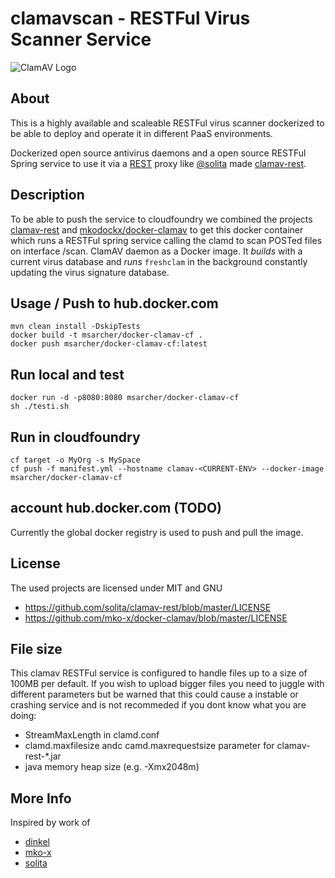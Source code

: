 # clamavscan - RESTFul Virus Scanner Service

![ClamAV Logo](http://www.clamav.net/assets/clamav-trademark.png)

## About
This is a highly available and scaleable RESTFul virus scanner dockerized to be able to deploy and operate it in different PaaS environments. 

Dockerized open source antivirus daemons and a open source RESTFul Spring service to use it via a [REST](https://en.wikipedia.org/wiki/Representational_state_transfer) proxy like [@solita](https://github.com/solita) made [clamav-rest](https://github.com/solita/clamav-rest).

## Description
To be able to push the service to cloudfoundry we combined the projects [clamav-rest](https://github.com/solita/clamav-rest) and [mkodockx/docker-clamav](https://hub.docker.com/r/mkodockx/docker-clamav/) to get this docker container which runs a RESTFul spring service calling the clamd to scan POSTed files on interface /scan. ClamAV daemon as a Docker image. It *builds* with a current virus database and *runs* `freshclam` in the background constantly updating the virus signature database.


## Usage / Push to hub.docker.com

	mvn clean install -DskipTests
    docker build -t msarcher/docker-clamav-cf .
    docker push msarcher/docker-clamav-cf:latest

## Run local and test

    docker run -d -p8080:8080 msarcher/docker-clamav-cf
    sh ./testi.sh 

## Run in cloudfoundry

	cf target -o MyOrg -s MySpace
    cf push -f manifest.yml --hostname clamav-<CURRENT-ENV> --docker-image msarcher/docker-clamav-cf

## account hub.docker.com (TODO)
Currently the global docker registry is used to push and pull the image. 

## License
The used projects are licensed under MIT and GNU

* https://github.com/solita/clamav-rest/blob/master/LICENSE
* https://github.com/mko-x/docker-clamav/blob/master/LICENSE

## File size
This clamav RESTFul service is configured to handle files up to a size of 100MB per default. If you wish to upload bigger files you need to juggle with different parameters but be warned that this could cause a instable or crashing service and is not recommeded if you dont know what you are doing:
* StreamMaxLength in clamd.conf
* clamd.maxfilesize andc camd.maxrequestsize parameter for clamav-rest-*.jar
* java memory heap size (e.g. -Xmx2048m)

## More Info
Inspired by work of 

* [dinkel](https://github.com/dinkel)
* [mko-x](https://github.com/mko-x)
* [solita](https://github.com/solita)
